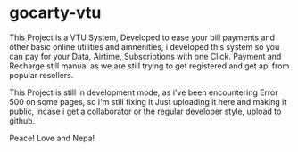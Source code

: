# gocarty-vtu

This Project is a VTU System, Developed to ease your bill payments and other basic online utilities and amnenities,
i developed this system so you can pay for your Data, Airtime, Subscriptions with one Click.
Payment and Recharge still manual as we are still trying to get registered and get api from popular resellers.


This Project is still in development mode, as i've been encountering Error 500 on some pages, so i'm still fixing it
Just uploading it here and making it public, incase i get a collaborator or the regular developer style, upload to github.


Peace!
Love and Nepa!
